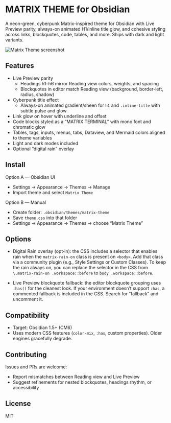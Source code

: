 # MATRIX THEME for Obsidian

A neon-green, cyberpunk Matrix-inspired theme for Obsidian with Live Preview parity, always-on animated H1/inline title glow, and cohesive styling across links, blockquotes, code, tables, and more. Ships with dark and light variants.

![Matrix Theme screenshot](https://hebbkx1anhila5yf.public.blob.vercel-storage.com/SCR-20250807-rqus-AcoictKbzaOc4V2UsvJBUCUiRksYug.png)

## Features

- Live Preview parity
  - Headings h1–h6 mirror Reading view colors, weights, and spacing
  - Blockquotes in editor match Reading view (background, border-left, radius, shadow)
- Cyberpunk title effect
  - Always-on animated gradient/sheen for `h1` and `.inline-title` with subtle pulse and glow
- Link glow on hover with underline and offset
- Code blocks styled as a “MATRIX TERMINAL” with mono font and chromatic glow
- Tables, tags, inputs, menus, tabs, Dataview, and Mermaid colors aligned to theme variables
- Light and dark modes included
- Optional “digital rain” overlay

## Install

Option A — Obsidian UI
- Settings → Appearance → Themes → Manage
- Import theme and select `Matrix Theme`

Option B — Manual
- Create folder: `.obsidian/themes/matrix-theme`
- Save `theme.css` into that folder
- Settings → Appearance → Themes → choose “Matrix Theme”

## Options

- Digital Rain overlay (opt‑in): the CSS includes a selector that enables rain when the `matrix-rain-on` class is present on `<body>`. Add that class via a community plugin (e.g., Style Settings or Custom Classes). To keep the rain always on, you can replace the selector in the CSS from `\.matrix-rain-on .workspace::before` to `body .workspace::before`.

- Live Preview blockquote fallback: the editor blockquote grouping uses `:has()` for the cleanest look. If your environment doesn’t support `:has`, a commented fallback is included in the CSS. Search for “fallback” and uncomment it.

## Compatibility

- Target: Obsidian 1.5+ (CM6)
- Uses modern CSS features (`color-mix`, `:has`, custom properties). Older engines gracefully degrade.

## Contributing

Issues and PRs are welcome:
- Report mismatches between Reading view and Live Preview
- Suggest refinements for nested blockquotes, headings rhythm, or accessibility

## License

MIT
